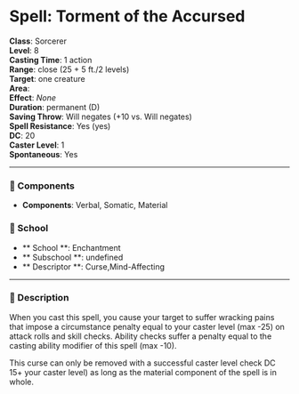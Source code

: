 
# Spell: Torment of the Accursed
**Class**: Sorcerer  
**Level**: 8  
**Casting Time**: 1 action  
**Range**: close (25 + 5 ft./2 levels)  
**Target**: one creature  
**Area**:   
**Effect**: _None_  
**Duration**: permanent (D)  
**Saving Throw**: Will negates (+10 vs. Will negates)  
**Spell Resistance**: Yes (yes)  
**DC**: 20  
**Caster Level**: 1  
**Spontaneous**: Yes

---

### 🔮 Components
- **Components**: Verbal, Somatic, Material

### 🏫 School
- ** School **: Enchantment
- ** Subschool **: undefined
- ** Descriptor **: Curse,Mind-Affecting
---

### 📜 Description
When you cast this spell, you cause your target to suffer wracking pains that impose a circumstance penalty equal to your caster level (max -25) on attack rolls and skill checks. Ability checks suffer a penalty equal to the casting ability modifier of this spell (max -10).

This curse can only be removed with a successful caster level check DC 15+ your caster level) as long as the material component of the spell is in whole.
